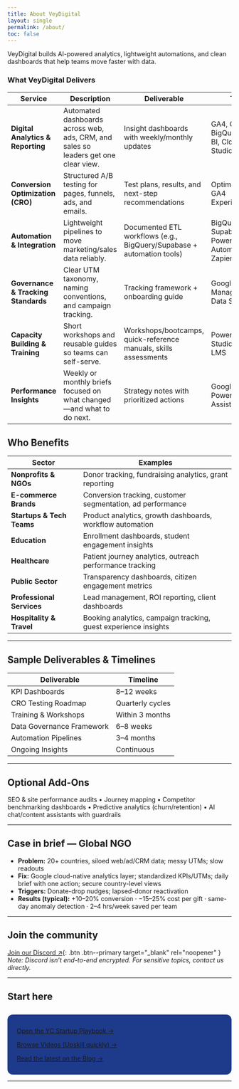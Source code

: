 ```yaml
---
title: About VeyDigital
layout: single
permalink: /about/
toc: false
---
```


VeyDigital builds AI-powered analytics, lightweight automations, and clean dashboards that help teams move faster with data.


### What VeyDigital Delivers

| Service | Description | Deliverable | Tools |
|----------|--------------|--------------|--------|
| **Digital Analytics & Reporting** | Automated dashboards across web, ads, CRM, and sales so leaders get one clear view. | Insight dashboards with weekly/monthly updates | GA4, GTM, BigQuery, Power BI, Cloud BI Studio |
| **Conversion Optimization (CRO)** | Structured A/B testing for pages, funnels, ads, and emails. | Test plans, results, and next-step recommendations | Optimizely/VWO, GA4 Experiments |
| **Automation & Integration** | Lightweight pipelines to move marketing/sales data reliably. | Documented ETL workflows (e.g., BigQuery/Supabase + automation tools) | BigQuery, Supabase, Power Automate, Zapier |
| **Governance & Tracking Standards** | Clear UTM taxonomy, naming conventions, and campaign tracking. | Tracking framework + onboarding guide | Google Tag Manager, GA4, Data Studio |
| **Capacity Building & Training** | Short workshops and reusable guides so teams can self-serve. | Workshops/bootcamps, quick-reference manuals, skills assessments | Power BI, Looker Studio, Custom LMS |
| **Performance Insights** | Weekly or monthly briefs focused on what changed—and what to do next. | Strategy notes with prioritized actions | Google Sheets, Power BI, AI Assistant |


## Who Benefits

| Sector | Examples |
|---------|-----------|
| **Nonprofits & NGOs** | Donor tracking, fundraising analytics, grant reporting |
| **E-commerce Brands** | Conversion tracking, customer segmentation, ad performance |
| **Startups & Tech Teams** | Product analytics, growth dashboards, workflow automation |
| **Education** | Enrollment dashboards, student engagement insights |
| **Healthcare** | Patient journey analytics, outreach performance tracking |
| **Public Sector** | Transparency dashboards, citizen engagement metrics |
| **Professional Services** | Lead management, ROI reporting, client dashboards |
| **Hospitality & Travel** | Booking analytics, campaign tracking, guest experience insights |


---

## Sample Deliverables & Timelines

| Deliverable               | Timeline         |
|---------------------------|------------------|
| KPI Dashboards            | 8–12 weeks       |
| CRO Testing Roadmap       | Quarterly cycles |
| Training & Workshops      | Within 3 months  |
| Data Governance Framework | 6–8 weeks        |
| Automation Pipelines      | 3–4 months       |
| Ongoing Insights          | Continuous       |

---

## Optional Add-Ons

SEO & site performance audits • Journey mapping • Competitor benchmarking dashboards • Predictive analytics (churn/retention) • AI chat/content assistants with guardrails

---

## Case in brief — Global NGO

- **Problem:** 20+ countries, siloed web/ad/CRM data; messy UTMs; slow readouts  
- **Fix:** Google cloud-native analytics layer; standardized KPIs/UTMs; daily brief with one action; secure country-level views  
- **Triggers:** Donate-drop nudges; lapsed-donor reactivation  
- **Results (typical):** +10–20% conversion · −15–25% cost per gift · same-day anomaly detection · 2–4 hrs/week saved per team

---

## Join the community

[Join our Discord ↗](https://discord.gg/yourInviteCode){: .btn .btn--primary target="_blank" rel="noopener" }  
*Note: Discord isn’t end-to-end encrypted. For sensitive topics, contact us directly.*

---

## Start here
<div class="cta-dark" style="background-color:#1E3A8A;padding:1em 1.5em;border-radius:12px;margin-top:2em;">
  <p><a href="/playbook/">Open the YC Startup Playbook →</a></p>
  <p><a href="/videos/">Browse Videos (Upskill quickly) →</a></p>
  <p><a href="/blog/">Read the latest on the Blog →</a></p>
</div>

---


